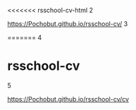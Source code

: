 
<<<<<<< rsschool-cv-html
2
 
https://Pochobut.github.io/rsschool-cv/
3
 
=======
4
 
# rsschool-cv
5
 
https://Pochobut.github.io/rsschool-cv/cv